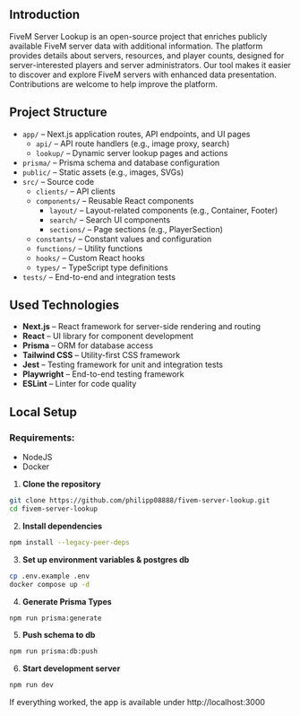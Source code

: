## Introduction

FiveM Server Lookup is an open-source project that enriches publicly available FiveM server data with additional information. The platform provides details about servers, resources, and player counts, designed for server-interested players and server administrators. Our tool makes it easier to discover and explore FiveM servers with enhanced data presentation. Contributions are welcome to help improve the platform.

## Project Structure

- `app/` – Next.js application routes, API endpoints, and UI pages
    - `api/` – API route handlers (e.g., image proxy, search)
    - `lookup/` – Dynamic server lookup pages and actions
- `prisma/` – Prisma schema and database configuration
- `public/` – Static assets (e.g., images, SVGs)
- `src/` – Source code
    - `clients/` – API clients
    - `components/` – Reusable React components
        - `layout/` – Layout-related components (e.g., Container, Footer)
        - `search/` – Search UI components
        - `sections/` – Page sections (e.g., PlayerSection)
    - `constants/` – Constant values and configuration
    - `functions/` – Utility functions
    - `hooks/` – Custom React hooks
    - `types/` – TypeScript type definitions
- `tests/` – End-to-end and integration tests

## Used Technologies

- **Next.js** – React framework for server-side rendering and routing
- **React** – UI library for component development
- **Prisma** – ORM for database access
- **Tailwind CSS** – Utility-first CSS framework
- **Jest** – Testing framework for unit and integration tests
- **Playwright** – End-to-end testing framework
- **ESLint** – Linter for code quality

## Local Setup

### Requirements:
- NodeJS
- Docker

1. **Clone the repository**

```bash
git clone https://github.com/philipp08888/fivem-server-lookup.git
cd fivem-server-lookup
```

2. **Install dependencies**

```bash
npm install --legacy-peer-deps
```

3. **Set up environment variables & postgres db**

```bash
cp .env.example .env
docker compose up -d
```

4. **Generate Prisma Types**

```bash
npm run prisma:generate
```

5. **Push schema to db**

```bash
npm run prisma:db:push
```

6. **Start development server**

```bash
npm run dev
```

If everything worked, the app is available under http://localhost:3000